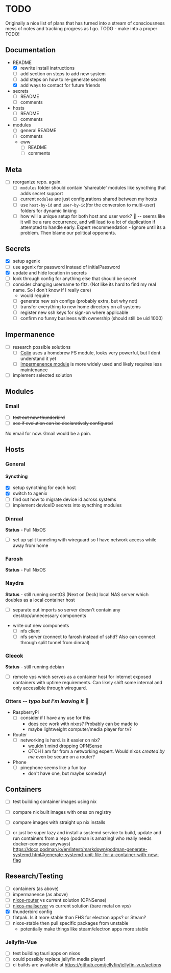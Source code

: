 # TODO

Originally a nice list of plans that has turned into a stream of consciousness mess of notes and tracking progress as I go. TODO - make into a proper TODO!

## Documentation

- README
  - [x] rewrite install instructions
  - [ ] add section on steps to add new system
  - [ ] add steps on how to re-generate secrets
  - [x] add ways to contact for future friends
- secrets
  - [ ] README
  - [ ] comments
- hosts
  - [ ] README
  - [ ] comments
- modules
  - [ ] general README
  - [ ] comments
  - eww
    - [ ] README
    - [ ] comments

## Meta

- [ ] reorganize repo. again.
  - [ ] `modules` folder should contain 'shareable' modules like syncthing that adds secret support
  - [ ] current `modules` are just configurations shared between my hosts
  - [ ] use `host-by-id` and `user-by-id`(for the conversion to multi-user) folders for dynamic linking
  - [ ] how will a unique setup for both host and user work? 🤔 -- seems like it will be a rare occurrence, and will lead to a lot of duplication if attempted to handle early. Expert recommendation - Ignore until its a problem. Then blame our political opponents.

## Secrets

- [x] setup agenix
- [ ] use agenix for password instead of initialPassword
- [x] update and hide location in secrets
- [ ] look through config for anything else that should be secret
- [ ] consider changing username to fitz. (Not like its hard to find my real name. So I don't know if I really care)
  - would require
  - [ ] generate new ssh configs (probably extra, but why not)
  - [ ] transfer everything to new home directory on all systems
  - [ ] register new ssh keys for sign-on where applicable
  - [ ] confirm no funny business with ownership (should still be uid 1000)

## Impermanence

- [ ] research possible solutions
  - [ ] [Colin](https://git.uninsane.org/colin/nix-files) uses a homebrew FS module, looks very powerful, but I dont understand it yet
  - [ ] [Impermenence module](https://github.com/nix-community/impermanence) is more widely used and likely requires less maintenance
- [ ] implement selected solution

## Modules

### Email

- [ ] ~~test out new thunderbird~~
- [ ] ~~see if evolution can be declaratively configured~~

No email for now. Gmail would be a pain.

## Hosts

### General

#### Syncthing

- [x] setup syncthing for each host
- [x] switch to agenix
- [ ] find out how to migrate device id across systems
- [ ] implement deviceID secrets into syncthing modules

### Dinraal

**Status** - Full NixOS

- [ ] set up split tunneling with wireguard so I have network access while away from home

### Farosh

**Status** - Full NixOS

### Naydra

**Status** - still running centOS (Next on Deck)
local NAS server which doubles as a local container host

- [ ] separate out imports so server doesn't contain any desktop/unnecessary components
- write out new components
  - [ ] nfs client
  - [ ] nfs server (connect to farosh instead of sshd? Also can connect through split tunnel from dinraal)

### Gleeok

**Status** - still running debian

- [ ] remote vps which serves as a container host for internet exposed containers with uptime requirements. Can likely shift some internal and only accessible through wireguard.

### Otters *-- typo but I'm leaving it* 🦦

- RaspberryPi
  - [ ] consider if I have any use for this
    - does cec work with nixos? Probably can be made to
    - maybe lightweight computer/media player for tv?

- Router
  - [ ] networking is hard. is it easier on nix?
    - wouldn't mind dropping OPNSense
    - OTOH I am far from a networking expert. Would nixos *created by me* even be secure on a router?

- Phone
  - [ ] pinephone seems like a fun toy
    - don't have one, but maybe someday!

## Containers

- [ ] test building container images using nix
- [ ] compare nix built images with ones on registry
- [ ] compare images with straight up nix installs

- [ ] or just be super lazy and install a systemd service to build, update and run containers from a repo (podman is amazing! who really needs docker-compose anyways)
<https://docs.podman.io/en/latest/markdown/podman-generate-systemd.html#generate-systemd-unit-file-for-a-container-with-new-flag>

## Research/Testing

- [ ] containers (as above)
- [ ] impermanence (as above)
- [ ] [nixos-router](https://github.com/chayleaf/nixos-router) vs current solution (OPNSense)
- [ ] [nixos-mailserver](https://gitlab.com/simple-nixos-mailserver/nixos-mailserver/) vs current solution (bare metal on vps)
- [x] thunderbird config
- [ ] flatpak. Is it more stable than FHS for electron apps? or Steam?
- [ ] nixos-stable then pull specific packages from unstable
  - potentially make things like steam/electron apps more stable

### Jellyfin-Vue

- [ ] test building tauri apps on nixos
- [ ] could possibly replace jellyfin media player!
- [ ] ci builds are available at <https://github.com/jellyfin/jellyfin-vue/actions>
